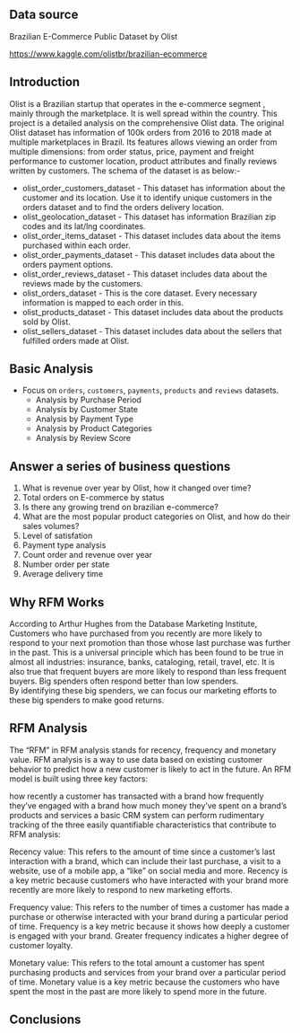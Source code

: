 ## Data source
Brazilian E-Commerce Public Dataset by Olist

https://www.kaggle.com/olistbr/brazilian-ecommerce

## Introduction
Olist is a Brazilian startup that operates in the e-commerce segment , mainly through the marketplace. It is well spread within the country. This project is a detailed analysis on the comprehensive Olist data. The original Olist dataset has information of 100k orders from 2016 to 2018 made at multiple marketplaces in Brazil. Its features allows viewing an order from multiple dimensions: from order status, price, payment and freight performance to customer location, product attributes and finally reviews written by customers. The schema of the dataset is as below:-


* olist_order_customers_dataset - This dataset has information about the customer and its location. Use it to identify unique customers in the orders dataset and to find the orders delivery location.
* olist_geolocation_dataset - This dataset has information Brazilian zip codes and its lat/lng coordinates.
* olist_order_items_dataset - This dataset includes data about the items purchased within each order.
* olist_order_payments_dataset - This dataset includes data about the orders payment options.
* olist_order_reviews_dataset - This dataset includes data about the reviews made by the customers.
* olist_orders_dataset - This is the core dataset. Every necessary information is mapped to each order in this.
* olist_products_dataset - This dataset includes data about the products sold by Olist.
* olist_sellers_dataset - This dataset includes data about the sellers that fulfilled orders made at Olist.



## Basic Analysis
 - Focus on  `orders`, `customers`, `payments`, `products` and `reviews` datasets.  
    * Analysis by Purchase Period
    * Analysis by Customer State
    * Analysis by Payment Type
    * Analysis by Product Categories
    * Analysis by Review Score
## Answer a series of business questions
1. What is revenue over year by Olist, how it changed over time?
2. Total orders on E-commerce by status
3. Is there any growing trend on brazilian e-commerce?
4. What are the most popular product categories on Olist, and how do their sales volumes?
5. Level of satisfation
6. Payment type analysis
7. Count order and revenue over year
8. Number order per state
9. Average delivery time
   

## Why RFM Works
According to Arthur Hughes from the Database Marketing Institute, Customers who have purchased from you recently are more likely to respond to your next promotion than those whose last purchase was further in the past. This is a universal principle which has been found to be true in almost all industries: insurance, banks, cataloging, retail, travel, etc. It is also true that frequent buyers are more likely to respond than less frequent buyers. Big spenders often respond better than low spenders. <br>
By identifying these big spenders, we can focus our marketing efforts to these big spenders to make good returns.
## RFM Analysis
The “RFM” in RFM analysis stands for recency, frequency and monetary value. RFM analysis is a way to use data based on existing customer behavior to predict how a new customer is likely to act in the future. An RFM model is built using three key factors:

how recently a customer has transacted with a brand how frequently they’ve engaged with a brand how much money they’ve spent on a brand’s products and services a basic CRM system can perform rudimentary tracking of the three easily quantifiable characteristics that contribute to RFM analysis:

Recency value: This refers to the amount of time since a customer’s last interaction with a brand, which can include their last purchase, a visit to a website, use of a mobile app, a “like” on social media and more. Recency is a key metric because customers who have interacted with your brand more recently are more likely to respond to new marketing efforts.

Frequency value: This refers to the number of times a customer has made a purchase or otherwise interacted with your brand during a particular period of time. Frequency is a key metric because it shows how deeply a customer is engaged with your brand. Greater frequency indicates a higher degree of customer loyalty.

Monetary value: This refers to the total amount a customer has spent purchasing products and services from your brand over a particular period of time. Monetary value is a key metric because the customers who have spent the most in the past are more likely to spend more in the future.

## Conclusions



